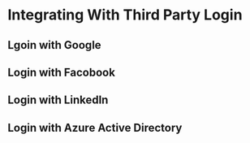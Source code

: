 # Integrating With Third Party Login

## Lgoin with Google

## Login with Facobook

## Login with LinkedIn

## Login with Azure Active Directory
